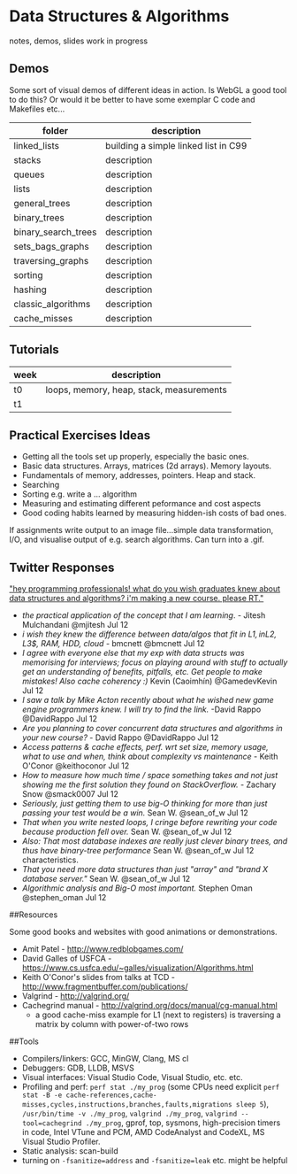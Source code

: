# Data Structures & Algorithms
notes, demos, slides
work in progress

## Demos

Some sort of visual demos of different ideas in action.
Is WebGL a good tool to do this? Or would it be better to have some exemplar C code and Makefiles etc...

folder | description
------ | -----------
linked_lists | building a simple linked list in C99
stacks | description
queues | description
lists | description
general_trees | description
binary_trees | description
binary_search_trees | description
sets_bags_graphs | description
traversing_graphs | description
sorting | description
hashing | description
classic_algorithms | description
cache_misses | description

## Tutorials

week | description
-----|-----------------------------------------
t0   | loops, memory, heap, stack, measurements
t1   | 

## Practical Exercises Ideas

* Getting all the tools set up properly, especially the basic ones.
* Basic data structures. Arrays, matrices (2d arrays). Memory layouts.
* Fundamentals of memory, addresses, pointers. Heap and stack.
* Searching
* Sorting e.g. write a ... algorithm
* Measuring and estimating different peformance and cost aspects
* Good coding habits learned by measuring hidden-ish costs of bad ones.

If assignments write output to an image file...simple data transformation,
I/O, and visualise output of e.g. search algorithms. Can turn into a .gif.

## Twitter Responses

["hey programming professionals! what do you wish graduates knew about data structures and algorithms? i'm making a new course. please RT."](https://twitter.com/capnramses/status/752905320326950912)

* *the practical application of the concept that I am learning*. - Jitesh Mulchandani ‏@mjitesh  Jul 12
* *i wish they knew the difference between data/algos that fit in L1$, in L2$, L3$, RAM, HDD, cloud* - bmcnett ‏@bmcnett  Jul 12
* *I agree with everyone else that my exp with data structs was memorising for interviews; focus on playing around with stuff to actually get an understanding of benefits, pitfalls, etc. Get people to make mistakes! Also cache coherency :)* Kevin (Caoimhín) ‏@GamedevKevin  Jul 12
* *I saw a talk by Mike Acton recently about what he wished new game engine programmers knew. I will try to find the link.* -David Rappo ‏@DavidRappo  Jul 12
* *Are you planning to cover concurrent data structures and algorithms in your new course?* - David Rappo ‏@DavidRappo  Jul 12
* *Access patterns & cache effects, perf. wrt set size, memory usage, what to use and when, think about complexity vs maintenance* - Keith O'Conor ‏@keithoconor  Jul 12
* *How to measure how much time / space something takes and not just showing me the first solution they found on StackOverflow.* - Zachary Snow ‏@smack0007  Jul 12
* *Seriously, just getting them to use big-O thinking for more than just passing your test would be a win.* Sean W. ‏@sean_of_w  Jul 12
* *That when you write nested loops, I cringe before rewriting your code because production fell over.* Sean W. ‏@sean_of_w  Jul 12
* *Also: That most database indexes are really just clever binary trees, and thus have binary-tree performance* Sean W. ‏@sean_of_w  Jul 12 characteristics.
* *That you need more data structures than just "array" and "brand X database server."* Sean W. ‏@sean_of_w  Jul 12
* *Algorithmic analysis and Big-O most important.*
Stephen Oman ‏@stephen_oman  Jul 12

##Resources

Some good books and websites with good animations or demonstrations.

* Amit Patel - http://www.redblobgames.com/
* David Galles of USFCA - https://www.cs.usfca.edu/~galles/visualization/Algorithms.html
* Keith O'Conor's slides from talks at TCD - http://www.fragmentbuffer.com/publications/
* Valgrind - http://valgrind.org/
* Cachegrind manual - http://valgrind.org/docs/manual/cg-manual.html 
   * a good cache-miss example for L1 (next to registers) is traversing a matrix by column with power-of-two rows

##Tools

* Compilers/linkers: GCC, MinGW, Clang, MS cl
* Debuggers: GDB, LLDB, MSVS
* Visual interfaces: Visual Studio Code, Visual Studio, etc. etc.
* Profiling and perf: `perf stat ./my_prog` (some CPUs need explicit `perf stat -B -e cache-references,cache-misses,cycles,instructions,branches,faults,migrations sleep 5`), `/usr/bin/time -v ./my_prog`, `valgrind ./my_prog`, `valgrind --tool=cachegrind ./my_prog`, gprof, top, sysmons, high-precision timers in code, Intel VTune and PCM, AMD CodeAnalyst and CodeXL, MS Visual Studio Profiler.
* Static analysis: scan-build
* turning on `-fsanitize=address` and `-fsanitize=leak` etc. might be helpful
